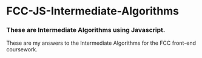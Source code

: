 # FCC-JS-Intermediate-Algorithms


### These are Intermediate Algorithms using Javascript.

These are my answers to the Intermediate Algorithms for the FCC front-end coursework.
